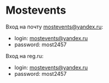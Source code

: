 # Mostevents

Вход на почту mostevents@yandex.ru:

- login: mostevents@yandex.ru
- password: most2457

Вход на reg.ru:

- login: mostevents@yandex.ru
- password: most2457
